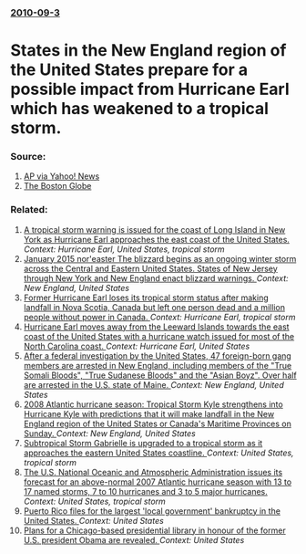 ### [2010-09-3](/news/2010/09/3/index.md)

# States in the New England region of the United States prepare for a possible impact from Hurricane Earl which has weakened to a tropical storm. 




### Source:

1. [AP via Yahoo! News](http://news.yahoo.com/s/ap/earl;_ylt=AqHWm8xW3HorKPK8bT7CZK6s0NUE;_ylu=X3oDMTM0NXVtdGFkBGFzc2V0A2FwLzIwMTAwOTA0L2VhcmwEY2NvZGUDbW9zdHBvcHVsYXIEY3BvcwMxBHBvcwMyBHB0A2hvbWVfY29rZQRzZWMDeW5fdG9wX3N0b3J5BHNsawNlYXJsYmVjb21lc3Q-)
2. [The Boston Globe](http://www.boston.com/news/local/massachusetts/articles/2010/09/03/earl_bears_down/)

### Related:

1. [A tropical storm warning is issued for the coast of Long Island in New York as Hurricane Earl approaches the east coast of the United States. ](/news/2010/09/2/a-tropical-storm-warning-is-issued-for-the-coast-of-long-island-in-new-york-as-hurricane-earl-approaches-the-east-coast-of-the-united-states.md) _Context: Hurricane Earl, United States, tropical storm_
2. [January 2015 nor'easter The blizzard begins as an ongoing winter storm across the Central and Eastern United States. States of New Jersey through New York and New England enact blizzard warnings. ](/news/2015/01/26/january-2015-nor-easter-pthe-blizzard-begins-as-an-ongoing-winter-storm-across-the-central-and-eastern-united-states-states-of-new-jersey-t.md) _Context: New England, United States_
3. [Former Hurricane Earl loses its tropical storm status after making landfall in Nova Scotia, Canada but left one person dead and a million people without power in Canada. ](/news/2010/09/4/former-hurricane-earl-loses-its-tropical-storm-status-after-making-landfall-in-nova-scotia-canada-but-left-one-person-dead-and-a-million-pe.md) _Context: Hurricane Earl, tropical storm_
4. [Hurricane Earl moves away from the Leeward Islands towards the east coast of the United States with a hurricane watch issued for most of the North Carolina coast. ](/news/2010/08/31/hurricane-earl-moves-away-from-the-leeward-islands-towards-the-east-coast-of-the-united-states-with-a-hurricane-watch-issued-for-most-of-the.md) _Context: Hurricane Earl, United States_
5. [After a federal investigation by the United States, 47 foreign-born gang members are arrested in New England, including members of the "True Somali Bloods", "True Sudanese Bloods" and the "Asian Boyz". Over half are arrested in the U.S. state of Maine. ](/news/2010/08/22/after-a-federal-investigation-by-the-united-states-47-foreign-born-gang-members-are-arrested-in-new-england-including-members-of-the-true.md) _Context: New England, United States_
6. [ 2008 Atlantic hurricane season: Tropical Storm Kyle strengthens into Hurricane Kyle with predictions that it will make landfall in the New England region of the United States or Canada's Maritime Provinces on Sunday. ](/news/2008/09/27/2008-atlantic-hurricane-season-tropical-storm-kyle-strengthens-into-hurricane-kyle-with-predictions-that-it-will-make-landfall-in-the-new.md) _Context: New England, United States_
7. [ Subtropical Storm Gabrielle is upgraded to a tropical storm as it approaches the eastern United States coastline. ](/news/2007/09/8/subtropical-storm-gabrielle-is-upgraded-to-a-tropical-storm-as-it-approaches-the-eastern-united-states-coastline.md) _Context: United States, tropical storm_
8. [ The U.S. National Oceanic and Atmospheric Administration issues its forecast for an above-normal 2007 Atlantic hurricane season with 13 to 17 named storms, 7 to 10 hurricanes and 3 to 5 major hurricanes. ](/news/2007/05/22/the-u-s-national-oceanic-and-atmospheric-administration-issues-its-forecast-for-an-above-normal-2007-atlantic-hurricane-season-with-13-to.md) _Context: United States, tropical storm_
9. [Puerto Rico files for the largest 'local government' bankruptcy in the United States. ](/news/2017/05/3/puerto-rico-files-for-the-largest-local-government-bankruptcy-in-the-united-states.md) _Context: United States_
10. [Plans for a Chicago-based presidential library in honour of the former U.S. president Obama are revealed. ](/news/2017/05/3/plans-for-a-chicago-based-presidential-library-in-honour-of-the-former-u-s-president-obama-are-revealed.md) _Context: United States_
